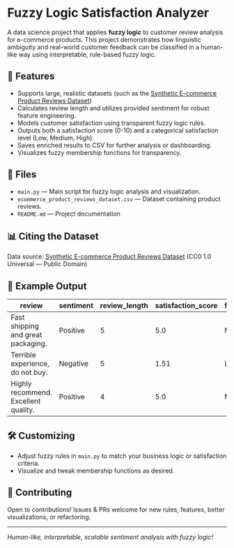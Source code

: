 # Fuzzy Logic Satisfaction Analyzer

A data science project that applies **fuzzy logic** to customer review analysis for e-commerce products. This project demonstrates how linguistic ambiguity and real-world customer feedback can be classified in a human-like way using interpretable, rule-based fuzzy logic.

## 🚀 Features

- Supports large, realistic datasets (such as the [Synthetic E-commerce Product Reviews Dataset](https://www.kaggle.com/datasets/aryan208/synthetic-e-commerce-product-reviews-dataset))
- Calculates review length and utilizes provided sentiment for robust feature engineering.
- Models customer satisfaction using transparent fuzzy logic rules.
- Outputs both a satisfaction score (0-10) and a categorical satisfaction level (Low, Medium, High).
- Saves enriched results to CSV for further analysis or dashboarding.
- Visualizes fuzzy membership functions for transparency.


## 📁 Files

- `main.py` — Main script for fuzzy logic analysis and visualization.
- `ecommerce_product_reviews_dataset.csv` — Dataset containing product reviews.
- `README.md` — Project documentation

## 📊 Citing the Dataset

Data source: [Synthetic E-commerce Product Reviews Dataset](https://www.kaggle.com/datasets/aryan208/synthetic-e-commerce-product-reviews-dataset) (CC0 1.0 Universal — Public Domain)

## 🧪 Example Output

| review                                | sentiment | review_length | satisfaction_score | fuzzy_satisfaction |
|----------------------------------------|-----------|--------------|-------------------|--------------------|
| Fast shipping and great packaging.     | Positive  | 5            | 5.0               | Medium             |
| Terrible experience, do not buy.       | Negative  | 5            | 1.51              | Low                |
| Highly recommend. Excellent quality.   | Positive  | 4            | 5.0               | Medium             |

## 🛠️ Customizing

- Adjust fuzzy rules in `main.py` to match your business logic or satisfaction criteria.
- Visualize and tweak membership functions as desired.

## 🤝 Contributing

Open to contributions! Issues & PRs welcome for new rules, features, better visualizations, or refactoring.

---

*Human-like, interpretable, scalable sentiment analysis with fuzzy logic!*

